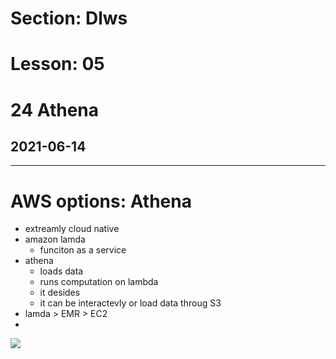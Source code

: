 # Section: Dlws
# Lesson: 05
# 24 Athena
## 2021-06-14
---

# AWS options: Athena
- extreamly cloud native
- amazon lamda
  - funciton as a service
- athena
  - loads data
  - runs computation on lambda
  - it desides
  - it can be interactevly or load data throug S3
- lamda > EMR > EC2
- 
![](https://i.imgur.com/MYItL2Z.png)
